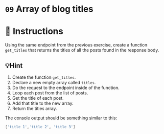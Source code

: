 # `09` Array of blog titles

# 📝 Instructions

Using the same endpoint from the previous exercise, create a function `get_titles` that returns the titles of all the posts found in the response body.

## 💡Hint

1. Create the function `get_titles`.
2. Declare a new empty array called `titles`.
3. Do the request to the endpoint inside of the function.
4. Loop each post from the list of posts.
5. Get the title of each post.
6. Add that title to the new array.
7. Return the titles array.

The console output should be something similar to this:

```python
['title 1','title 2', 'title 3']
```